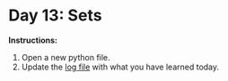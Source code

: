 # Day 13: Sets
**Instructions:** 
1. Open a new python file.
2. Update the [log file](../../log.md) with what you have learned today.
